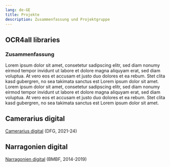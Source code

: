```yaml
---
lang: de-GE
title: Projekte
description: Zusammenfassung und Projektgruppe
---
```

## OCR4all libraries
### Zusammenfassung
Lorem ipsum dolor sit amet, consetetur sadipscing elitr, 
sed diam nonumy eirmod tempor invidunt ut labore et dolore magna 
aliquyam erat, sed diam voluptua. At vero eos et accusam et justo 
duo dolores et ea rebum. 
Stet clita kasd gubergren, no sea takimata sanctus est Lorem ipsum dolor sit amet. 
Lorem ipsum dolor sit amet, consetetur sadipscing elitr, sed 
diam nonumy eirmod tempor invidunt ut labore et dolore magna 
aliquyam erat, sed diam voluptua. At vero eos et accusam et 
justo duo dolores et ea rebum. Stet clita kasd gubergren, 
no sea takimata sanctus est Lorem ipsum dolor sit amet.

<!---
### Projektgruppe
| Dr. Anke Hertling | Prof. Dr. Marc Latoschik | Dr. Christian Reul |
| :---: | :---: | :---: |
| ![Bild1](./.vuepress/public/images/ocr4all-zpd.png) | ![Bild2](./.vuepress/public/images/ocr4all-zpd.png) | ![Bild3](./.vuepress/public/images/ocr4all-zpd.png) |
| Antragstellerin, GEI Braunschwaig, ... | HCI Uni Würzburg, Antragsteller | Antragsteller |

| Sina Bock | Kristof Korwisi | Katharina Krüger |
| :---: | :---: | :---: |
| ![Bild1](./.vuepress/public/images/ocr4all-zpd.png) | ![Bild2](./.vuepress/public/images/ocr4all-zpd.png) | ![Bild3](./.vuepress/public/images/ocr4all-zpd.png) |
| Mitarbeiterin ZPD | HCI Uni Würzburg, Mitarbeiter HCI | Mitarbeiterin GEI |

| Maximilian Nöth | Kevin Chadbourne | Sebastian Klaes |
| :---: | :---: | :---: |
| ![Bild1](./.vuepress/public/images/ocr4all-zpd.png) | ![Bild2](./.vuepress/public/images/ocr4all-zpd.png) | ![Bild3](./.vuepress/public/images/ocr4all-zpd.png) |
| Mitarbeiter ZPD | wiss. Hilfskraft ZPD | Mitarbeiter GEI |

| Florian Langhanki | Dr. Herbert Baier Saip | |
| :---: | :---: | :---: |
| ![Bild1](./.vuepress/public/images/ocr4all-zpd.png) | ![Bild2](./.vuepress/public/images/ocr4all-zpd.png) | ![Bild3](./.vuepress/public/images/ocr4all-zpd.png) |
| PM ZPD | Mitarbeiter ZPD | |
--->

## Camerarius digital
[Camerarius digital](http://www.camerarius.de/camerarius-digital-2021-2024/) (DFG, 2021-24)

## Narragonien digital
[Narragonien digital](http://www.narragonien-digital.de/) (BMBF, 2014-2019)
